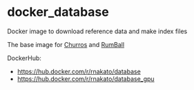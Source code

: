 # docker_database
Docker image to download reference data and make index files

The base image for [Churros](https://github.com/rnakato/Churros) and [RumBall](https://github.com/rnakato/RumBall)

DockerHub: 
- https://hub.docker.com/r/rnakato/database
- https://hub.docker.com/r/rnakato/database_gpu
